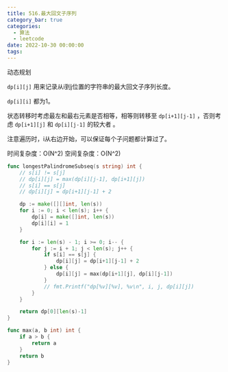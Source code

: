 ```yaml
---
title: 516.最大回文子序列
category_bar: true
categories:
  - 算法
  - leetcode
date: 2022-10-30 00:00:00
tags:
---
```


动态规划

`dp[i][j]` 用来记录从i到j位置的字符串的最大回文子序列长度。

`dp[i][i]` 都为1。

状态转移时考虑最左和最右元素是否相等，相等则转移至 `dp[i+1][j-1]` ，否则考虑 `dp[i+1][j]` 和 `dp[i][j-1]` 的较大者 。

注意遍历时，i从右边开始，可以保证每个子问题都计算过了。

时间复杂度：O(N^2)
空间复杂度：O(N^2)

<!-- more -->
```Go
func longestPalindromeSubseq(s string) int {
	// s[i] != s[j]
	// dp[i][j] = max(dp[i][j-1], dp[i+1][j])
	// s[i] == s[j]
	// dp[i][j] = dp[i+1][j-1] + 2

	dp := make([][]int, len(s))
	for i := 0; i < len(s); i++ {
		dp[i] = make([]int, len(s))
		dp[i][i] = 1
	}

	for i := len(s) - 1; i >= 0; i-- {
		for j := i + 1; j < len(s); j++ {
			if s[i] == s[j] {
				dp[i][j] = dp[i+1][j-1] + 2
			} else {
				dp[i][j] = max(dp[i+1][j], dp[i][j-1])
			}
			// fmt.Printf("dp[%v][%v], %v\n", i, j, dp[i][j])
		}
	}

	return dp[0][len(s)-1]
}

func max(a, b int) int {
	if a > b {
		return a
	}
	return b
}
```
